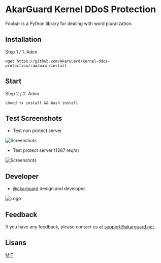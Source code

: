 # AkarGuard Kernel DDoS Protection

Foobar is a Python library for dealing with word pluralization.

## Installation

Step 1 / 1. Adım
```
wget https://github.com/AkarGuard/kernel-ddos-protection/raw/main/install
```

## Start
Step 2 / 2. Adım
```
chmod +x install && bash install

```

## Test Screenshots

* Test non protect server

![Screenshots](https://media.discordapp.net/attachments/1049033401958670426/1049034815573340280/image.png?width=1440&height=444)

* Test protect server (1287 req/s)

![Screenshots](https://cdn.discordapp.com/attachments/997618925590282260/1049509288726495322/image.png)

## Developer

- [@akarguard](https://www.github.com/akarguard) design and developer.

  
![Logo](https://media.discordapp.net/attachments/1031646083539021847/1037499672610222130/hero-logo.png)

    
## Feedback

If you have any feedback, please contact us at support@akarguard.net.
  
## Lisans

[MIT](https://choosealicense.com/licenses/mit/)

  
